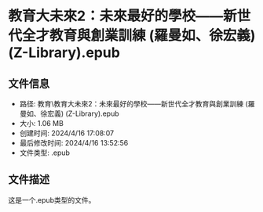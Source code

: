 ﻿# 教育大未來2：未來最好的學校——新世代全才教育與創業訓練 (羅曼如、徐宏義) (Z-Library).epub

## 文件信息
- 路径: 教育\教育大未來2：未來最好的學校——新世代全才教育與創業訓練 (羅曼如、徐宏義) (Z-Library).epub
- 大小: 1.06 MB
- 创建时间: 2024/4/16 17:08:07
- 最后修改时间: 2024/4/16 13:52:56
- 文件类型: .epub

## 文件描述
这是一个.epub类型的文件。

